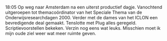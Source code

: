 18:05	Op weg naar Amsterdam na een uiterst productief dagje. Vanochtend uitgeroepen tot themacoördinator van het Speciale Thema van de Onderwijsresearchdagen 2000. Verder met de dames van het ICLON een bevredigende deal gemaakt. Tenslotte met Plug alles geregeld. Scriptievoorstellen bekeken. Verzin nog eens wat leuks. Misschien moet ik mijn oude ziel weer wat meer ruimte geven.
